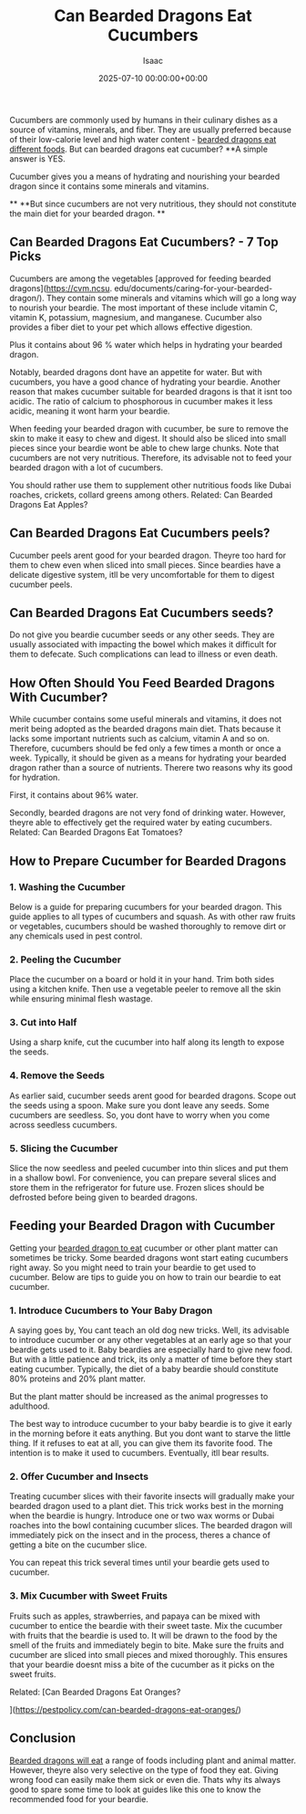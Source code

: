 ﻿---
title: Can Bearded Dragons Eat Cucumbers
description: Cucumbers are commonly used by humans in their culinary dishes as a source of vitamins, minerals, and fiber. They are usually preferred because of their...
slug: /can-bearded-dragons-eat-cucumbers/
date: 2025-07-10 00:00:00+00:00
lastmod: 2025-07-10 00:00:00+03:00
author: Isaac
categories:
- Guide
- Lizard
tags:
- guide
- bearded
- dragon
layout: post
---

Cucumbers are commonly used by humans in their culinary dishes as a source of vitamins, minerals, and fiber. They are usually preferred because of their low-calorie level and high water content - [bearded dragons eat different foods](https://pestpolicy.com/what-do-bearded-dragons-eat/). But can bearded dragons eat cucumber? **A simple answer is YES.

Cucumber gives you a means of hydrating and nourishing your bearded dragon since it contains some minerals and vitamins.

** **But since cucumbers are not very nutritious, they should not constitute the main diet for your bearded dragon. **

##  **Can Bearded Dragons Eat Cucumbers? - 7 Top Picks**

Cucumbers are among the vegetables [approved for feeding bearded dragons](https://cvm.ncsu. edu/documents/caring-for-your-bearded-dragon/). They contain some minerals and vitamins which will go a long way to nourish your beardie. The most important of these include vitamin C, vitamin K, potassium, magnesium, and manganese. Cucumber also provides a fiber diet to your pet which allows effective digestion.

Plus it contains about 96 % water which helps in hydrating your bearded dragon.

Notably, bearded dragons dont have an appetite for water. But with cucumbers, you have a good chance of hydrating your beardie. Another reason that makes cucumber suitable for bearded dragons is that it isnt too acidic. The ratio of calcium to phosphorous in cucumber makes it less acidic, meaning it wont harm your beardie.

When feeding your bearded dragon with cucumber, be sure to remove the skin to make it easy to chew and digest. It should also be sliced into small pieces since your beardie wont be able to chew large chunks. Note that cucumbers are not very nutritious. Therefore, its advisable not to feed your bearded dragon with a lot of cucumbers.

You should rather use them to supplement other nutritious foods like Dubai roaches, crickets, collard greens among others. Related: Can Bearded Dragons Eat Apples?

##  **Can Bearded Dragons Eat Cucumbers peels?**

Cucumber peels arent good for your bearded dragon. Theyre too hard for them to chew even when sliced into small pieces. Since beardies have a delicate digestive system, itll be very uncomfortable for them to digest cucumber peels.

##  **Can Bearded Dragons Eat Cucumbers seeds?**

Do not give you beardie cucumber seeds or any other seeds. They are usually associated with impacting the bowel which makes it difficult for them to defecate. Such complications can lead to illness or even death.

##  **How Often Should You Feed Bearded Dragons With Cucumber?**

While cucumber contains some useful minerals and vitamins, it does not merit being adopted as the bearded dragons main diet. Thats because it lacks some important nutrients such as calcium, vitamin A and so on. Therefore, cucumbers should be fed only a few times a month or once a week. Typically, it should be given as a means for hydrating your bearded dragon rather than a source of nutrients. Therere two reasons why its good for hydration.

First, it contains about 96% water.

Secondly, bearded dragons are not very fond of drinking water. However, theyre able to effectively get the required water by eating cucumbers. Related: Can Bearded Dragons Eat Tomatoes?

##  **How to Prepare Cucumber for Bearded Dragons**

###  **1. Washing the Cucumber**

Below is a guide for preparing cucumbers for your bearded dragon. This guide applies to all types of cucumbers and squash. As with other raw fruits or vegetables, cucumbers should be washed thoroughly to remove dirt or any chemicals used in pest control.

###  **2. Peeling the Cucumber**

Place the cucumber on a board or hold it in your hand. Trim both sides using a kitchen knife. Then use a vegetable peeler to remove all the skin while ensuring minimal flesh wastage.

###  **3. Cut into Half**

Using a sharp knife, cut the cucumber into half along its length to expose the seeds.

###  **4. Remove the Seeds**

As earlier said, cucumber seeds arent good for bearded dragons. Scope out the seeds using a spoon. Make sure you dont leave any seeds. Some cucumbers are seedless. So, you dont have to worry when you come across seedless cucumbers.

###  **5. Slicing the Cucumber**

Slice the now seedless and peeled cucumber into thin slices and put them in a shallow bowl. For convenience, you can prepare several slices and store them in the refrigerator for future use. Frozen slices should be defrosted before being given to bearded dragons.

##  **Feeding your Bearded Dragon with Cucumber**

Getting your [bearded dragon to eat](https://pestpolicy.com/can-bearded-dragons-eat-cabbage/) cucumber or other plant matter can sometimes be tricky. Some bearded dragons wont start eating cucumbers right away. So you might need to train your beardie to get used to cucumber. Below are tips to guide you on how to train our beardie to eat cucumber.

###  **1. Introduce Cucumbers to Your Baby Dragon**

A saying goes by, You cant teach an old dog new tricks. Well, its advisable to introduce cucumber or any other vegetables at an early age so that your beardie gets used to it. Baby beardies are especially hard to give new food. But with a little patience and trick, its only a matter of time before they start eating cucumber. Typically, the diet of a baby beardie should constitute 80% proteins and 20% plant matter.

But the plant matter should be increased as the animal progresses to adulthood.

The best way to introduce cucumber to your baby beardie is to give it early in the morning before it eats anything. But you dont want to starve the little thing. If it refuses to eat at all, you can give them its favorite food. The intention is to make it used to cucumbers. Eventually, itll bear results.

###  **2. Offer Cucumber and Insects**

Treating cucumber slices with their favorite insects will gradually make your bearded dragon used to a plant diet. This trick works best in the morning when the beardie is hungry. Introduce one or two wax worms or Dubai roaches into the bowl containing cucumber slices. The bearded dragon will immediately pick on the insect and in the process, theres a chance of getting a bite on the cucumber slice.

You can repeat this trick several times until your beardie gets used to cucumber.

###  **3. Mix Cucumber with Sweet Fruits**

Fruits such as apples, strawberries, and papaya can be mixed with cucumber to entice the beardie with their sweet taste. Mix the cucumber with fruits that the beardie is used to. It will be drawn to the food by the smell of the fruits and immediately begin to bite. Make sure the fruits and cucumber are sliced into small pieces and mixed thoroughly. This ensures that your beardie doesnt miss a bite of the cucumber as it picks on the sweet fruits.

Related: [Can Bearded Dragons Eat Oranges?

](https://pestpolicy.com/can-bearded-dragons-eat-oranges/)

##  **Conclusion**

[Bearded dragons will eat](https://pestpolicy.com/can-bearded-dragons-eat-onions/) a range of foods including plant and animal matter. However, theyre also very selective on the type of food they eat. Giving wrong food can easily make them sick or even die. Thats why its always good to spare some time to look at guides like this one to know the recommended food for your beardie.

